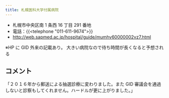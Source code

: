 ```yaml
---
title: 札幌医科大学付属病院
---
```


- 札幌市中央区南 1 条西 16 丁目 291 番地
- 電話：{{<telephone "011-611-9674">}}
- <http://web.sapmed.ac.jp/hospital/guide/mumhv60000002vz7.html>

※HP に GID 外来の記載あり。
大きい病院なので待ち時間が長くなると予想される

## コメント

「２０１６年から郵送による抽選診療に変わりました。また GID 審議会を通過しないと診察もしてくれません。ハードルが更に上がりました。」
